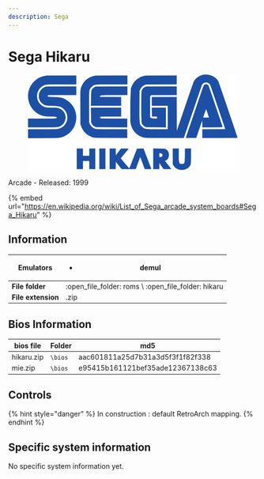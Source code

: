 ```yaml
---
description: Sega
---
```


# Sega Hikaru

<div align="left">

<figure><img src="https://raw.githubusercontent.com/fabricecaruso/es-theme-carbon/52ff37c9e265587d006945a2ba695b5a962b3a3d/art/logos/hikaru.svg" alt=""><figcaption></figcaption></figure>

</div>

Arcade - Released: 1999

{% embed url="https://en.wikipedia.org/wiki/List_of_Sega_arcade_system_boards#Sega_Hikaru" %}

## Information

| **Emulators**      | <ul><li>demul</li></ul>                                 |
| ------------------ | ------------------------------------------------------- |
| **File folder**    | :open\_file\_folder: roms \ :open\_file\_folder: hikaru |
| **File extension** | .zip                                                    |

## Bios Information

| bios file  | Folder  | md5                              |
| ---------- | ------- | -------------------------------- |
| hikaru.zip | `\bios` | aac601811a25d7b31a3d5f3f1f82f338 |
| mie.zip    | `\bios` | e95415b161121bef35ade12367138c63 |

## Controls

{% hint style="danger" %}
In construction : default RetroArch mapping.
{% endhint %}

## Specific system information

No specific system information yet.
